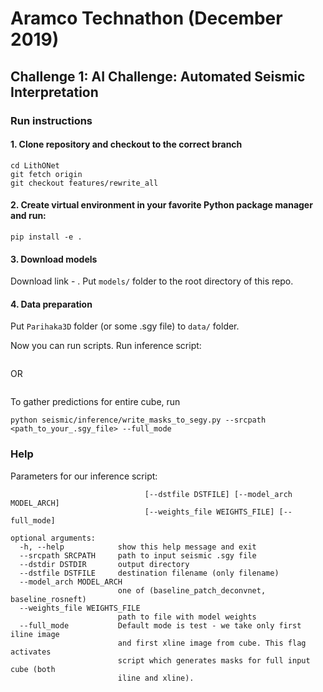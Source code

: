 # Aramco Technathon (December 2019)

## Challenge 1: AI Challenge: Automated Seismic Interpretation

### Run instructions

#### 1. Clone repository and checkout to the correct branch
```git clone https://github.com/nvvaulin/LithONet.git
cd LithONet
git fetch origin
git checkout features/rewrite_all
```

#### 2. Create virtual environment in your favorite Python package manager and run:
```pip install requirements.txt
pip install -e .
```

#### 3. Download models  

Download link - . Put `models/` folder to the root directory of this repo.

#### 4. Data preparation

Put `Parihaka3D` folder (or some .sgy file) to `data/` folder.

Now you can run scripts. Run inference script:
```python seismic/inference/write_masks_to_segy.py
```
OR
```python seismic/inference/write_masks_to_segy.py --srcpath <path_to_your_.sgy_file>
```

To gather predictions for entire cube, run
```# This operation will take ~4 hours
python seismic/inference/write_masks_to_segy.py --srcpath <path_to_your_.sgy_file> --full_mode
```


### Help

Parameters for our inference script:
```usage: write_masks_to_segy.py [-h] [--srcpath SRCPATH] [--dstdir DSTDIR]
                              [--dstfile DSTFILE] [--model_arch MODEL_ARCH]
                              [--weights_file WEIGHTS_FILE] [--full_mode]

optional arguments:
  -h, --help            show this help message and exit
  --srcpath SRCPATH     path to input seismic .sgy file
  --dstdir DSTDIR       output directory
  --dstfile DSTFILE     destination filename (only filename)
  --model_arch MODEL_ARCH
                        one of (baseline_patch_deconvnet, baseline_rosneft)
  --weights_file WEIGHTS_FILE
                        path to file with model weights
  --full_mode           Default mode is test - we take only first iline image
                        and first xline image from cube. This flag activates
                        script which generates masks for full input cube (both
                        iline and xline).
```
